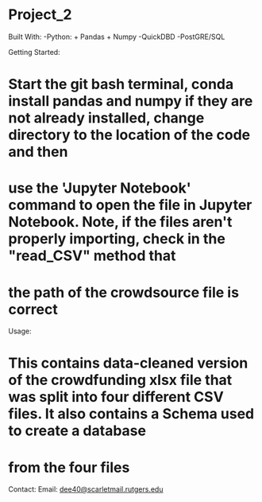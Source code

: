 # Project_2


Built With:
-Python:
    + Pandas
    + Numpy
-QuickDBD
-PostGRE/SQL

Getting Started:
# Start the git bash terminal, conda install pandas and numpy if they are not already installed, change directory to the location of the code and then 
# use the 'Jupyter Notebook' command to open the file in Jupyter Notebook. Note, if the files aren't properly importing, check in the "read_CSV" method that 
# the path of the crowdsource file is correct 


Usage:
# This contains data-cleaned version of the crowdfunding xlsx file that was split into four different CSV files. It also contains a Schema used to create a database 
# from the four files

Contact:
Email: dee40@scarletmail.rutgers.edu